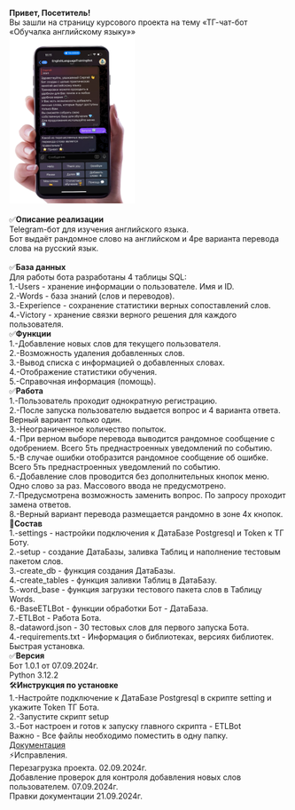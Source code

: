 <b>Привет, Посетитель!</b><br />
Вы зашли на страницу курсового проекта на тему «ТГ-чат-бот «Обучалка английскому языку»»<br />
<img src="https://github.com/Alonsole/ETLBot/blob/main/One.png" width=45% /><br /><br />
✅<b>Описание реализации</b><br />
Telegram-бот для изучения английского языка. <br />
Бот выдаёт рандомное слово на английском и 4ре варианта перевода слова на русский язык.<br /><br />
✅<b>База данных</b><br />
Для работы бота разработаны 4 таблицы SQL: <br />
1.-Users - хранение информации о пользователе. Имя и ID.<br />
2.-Words - база знаний (слов и переводов).<br />
3.-Experience - сохранение статистики верных сопоставлений слов.<br />
4.-Victory - хранение связки верного решения для каждого пользователя. <br />
✅<b>Функции</b><br />
1.-Добавление новых слов для текущего пользователя.<br />
2.-Возможность удаления добавленных слов.<br />
3.-Вывод списка с информацией о добавленных словах.<br />
4.-Отображение статистики обучения.<br />
5.-Справочная информация (помощь).<br />
✅<b>Работа</b><br />
1.-Пользователь проходит однократную регистрацию.<br />
2.-После запуска пользователю выдается вопрос и 4 варианта ответа. Верный вариант только один.<br />
3.-Неограниченное количество попыток.<br />
4.-При верном выборе перевода выводится рандомное сообщение с одобрением. Всего 5ть преднастроенных уведомлений по событию.<br />
5.-В случае ошибки отобразится рандомное сообщение об ошибке. Всего 5ть преднастроенных уведомлений по событию.<br />
6.-Добавление слов проводится без дополнительных кнопок меню. Одно слово за раз. Массового ввода не предусмотрено.<br />
7.-Предусмотрена возможность заменить вопрос. По запросу проходит замена ответов.<br />
8.-Верный вариант перевода размещается рандомно в зоне 4х кнопок.<br />
📄<b>Состав</b><br />
1.-settings - настройки подключения к ДатаБазе Postgresql и Token к ТГ Боту.<br /> 
2.-setup - создание ДатаБазы, заливка Таблиц и наполнение тестовым пакетом слов.<br />
3.-create_db - функция создания ДатаБазы.<br />
4.-create_tables - функция заливки Таблиц в ДатаБазу.<br />
5.-word_base - функция загрузки тестового пакета слов в Таблицу Words.<br />
6.-BaseETLBot - функции обработки Бот - ДатаБаза. <br />
7.-ETLBot - Работа Бота.<br />
8.-dataword.json - 30 тестовых слов для первого запуска Бота.<br />
4.-requirements.txt - Информация о библиотеках, версиях библиотек. Быстрая установка. <br />
✅<b>Версия</b><br />
Бот 1.0.1 от 07.09.2024г.<br />
Python 3.12.2 <br />
🛠<b>Инструкция по установке</b><br />
1.-Настройте подключение к ДатаБазе Postgresql в скрипте setting и укажите Token ТГ Бота.<br />
2.-Запустите скрипт setup<br />
3.-Бот настроен и готов к запуску главного скрипта - ETLBot<br />
Важно - Все файлы необходимо поместить в одну папку. <br /> 
[Документация](https://github.com/Alonsole/ETLBot/blob/main/Documentation.md)   
⚡Исправления.   
Перезагрузка проекта.  02.09.2024г.  
Добавление проверок для контроля добавления новых слов пользователем. 07.09.2024г.  
Правки документации 21.09.2024г.
